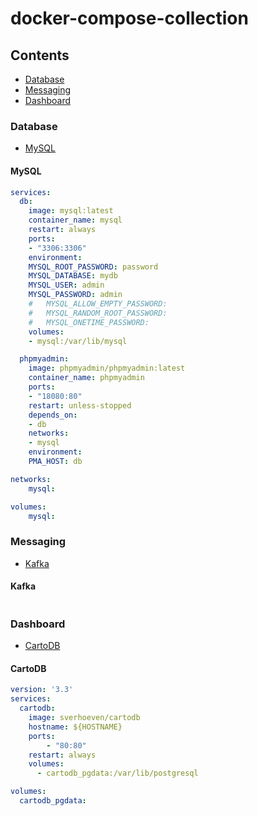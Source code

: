 # docker-compose-collection

## Contents

- [Database](#database)
- [Messaging](#Messaging)
- [Dashboard](#dashboard)

### Database

- [MySQL](#MySQL)


#### MySQL
```yaml
services:
  db:
    image: mysql:latest
    container_name: mysql
    restart: always
    ports:
    - "3306:3306"
    environment:
    MYSQL_ROOT_PASSWORD: password
    MYSQL_DATABASE: mydb
    MYSQL_USER: admin
    MYSQL_PASSWORD: admin
    #   MYSQL_ALLOW_EMPTY_PASSWORD:
    #   MYSQL_RANDOM_ROOT_PASSWORD:
    #   MYSQL_ONETIME_PASSWORD:
    volumes:
    - mysql:/var/lib/mysql

  phpmyadmin:
    image: phpmyadmin/phpmyadmin:latest
    container_name: phpmyadmin
    ports:
    - "18080:80"
    restart: unless-stopped
    depends_on:
    - db
    networks:
    - mysql
    environment:
    PMA_HOST: db

networks:
    mysql:

volumes:
    mysql:
```

### Messaging

- [Kafka](#Kafka)

#### Kafka
```yaml

```

### Dashboard

- [CartoDB](#CartoDB)

#### CartoDB
```yaml
version: '3.3'
services:
  cartodb:
    image: sverhoeven/cartodb
    hostname: ${HOSTNAME}
    ports:
        - "80:80"
    restart: always
    volumes:
      - cartodb_pgdata:/var/lib/postgresql

volumes:
  cartodb_pgdata:
```